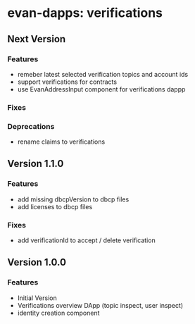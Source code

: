 # evan-dapps: verifications

## Next Version
### Features
- remeber latest selected verification topics and account ids
- support verifications for contracts
- use EvanAddressInput component for verifications dappp

### Fixes
### Deprecations
- rename claims to verifications
  
## Version 1.1.0
### Features
- add missing dbcpVersion to dbcp files
- add licenses to dbcp files

### Fixes
- add verificationId to accept / delete verification

## Version 1.0.0
### Features
- Initial Version
- Verifications overview DApp (topic inspect, user inspect)
- identity creation component
